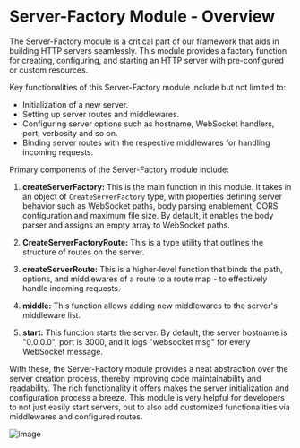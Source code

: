 # Server-Factory Module - Overview

The Server-Factory module is a critical part of our framework that aids in building HTTP servers seamlessly. This module provides a factory function for creating, configuring, and starting an HTTP server with pre-configured or custom resources.

Key functionalities of this Server-Factory module include but not limited to:

- Initialization of a new server.
- Setting up server routes and middlewares.
- Configuring server options such as hostname, WebSocket handlers, port, verbosity and so on.
- Binding server routes with the respective middlewares for handling incoming requests.

Primary components of the Server-Factory module include:

1. **createServerFactory:** This is the main function in this module. It takes in an object of `CreateServerFactory` type, with properties defining server behavior such as WebSocket paths, body parsing enablement, CORS configuration and maximum file size. By default, it enables the body parser and assigns an empty array to WebSocket paths.

2. **CreateServerFactoryRoute:** This is a type utility that outlines the structure of routes on the server.

3. **createServerRoute:** This is a higher-level function that binds the path, options, and middlewares of a route to a route map - to effectively handle incoming requests.

4. **middle:** This function allows adding new middlewares to the server's middleware list.

5. **start:** This function starts the server. By default, the server hostname is "0.0.0.0", port is 3000, and it logs "websocket msg" for every WebSocket message.

With these, the Server-Factory module provides a neat abstraction over the server creation process, thereby improving code maintainability and readability. The rich functionality it offers makes the server initialization and configuration process a breeze. This module is very helpful for developers to not just easily start servers, but to also add customized functionalities via middlewares and configured routes.

![image](https://github.com/brandon-schabel/bun-nook-kit/assets/18100375/23983b87-03b8-4257-bb8e-838fa7fe25b2)
